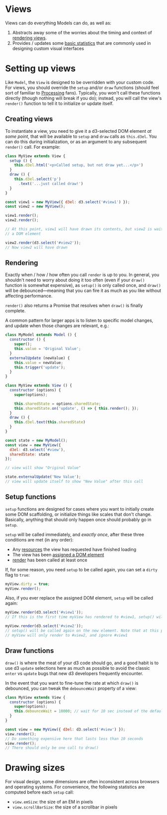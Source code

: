 Views
=====

Views can do everything Models can do, as well as:
1. Abstracts away some of the worries about the timing and context of
  [rendering views](#Rendering).
2. Provides / updates some [basic statistics](#Drawing_statistics) that are
   commonly used in designing custom visual interfaces

# Setting up views
Like `Model`, the `View` is designed to be overridden with your custom code. For
views, you should override the `setup` and/or `draw` functions (should feel sort
of familiar to [Processing](https://processing.org/) fans). Typically, you won't
call these functions directly (though nothing will break if you do); instead,
you will call the view's `render()` function to tell it to initialize or update
itself.

## Creating views

To instantiate a view, you need to give it a d3-selected DOM element *at some
point*, that will be available to `setup` and `draw` calls as `this.d3el`. You
can do this during initialization, or as an argument to any subsequent
`render()` call. For example:

```javascript
class MyView extends View {
  setup () {
    this.d3el.html('<p>Called setup, but not draw yet...</p>')
  }
  draw () {
    this.d3el.select('p')
      .text('...just called draw!')
  }
}

const view1 = new MyView({ d3el: d3.select('#view1') });
const view2 = new MyView();

view1.render();
view2.render();

// At this point, view1 will have drawn its contents, but view2 is waiting for
// a DOM element

view2.render(d3.select('#view2'));
// Now view2 will have drawn
```

## Rendering
Exactly when / how / how often you call `render` is up to you. In general, you
shouldn't need to worry about doing it too often (even if your `draw()` function
is somewhat expensive), as `setup()` is only called once, and `draw()` will be
debounced—meaning that you can fire it as much as you like without affecting
performance.

`render()` also returns a Promise that resolves when `draw()` is finally
complete.

A common pattern for larger apps is to listen to specific model changes,
and update when those changes are relevant, e.g.:

```javascript
class MyModel extends Model () {
  constructor () {
    super();
    this.value = 'Original Value';
  }
  externalUpdate (newValue) {
    this.value = newValue;
    this.trigger('update');
  }
}

class MyView extends View () {
  constructor (options) {
    super(options);

    this.sharedState = options.sharedState;
    this.sharedState.on('update', () => { this.render(); });
  }
  draw () {
    this.d3el.text(this.sharedState)
  }
}

const state = new MyModel();
const view = new MyView({
  d3el: d3.select('#view'),
  sharedState: state
});

// view will show "Original Value"

state.externalUpdate('New Value');
// view will update itself to show "New Value" after this call
```

## Setup functions
`setup` functions are designed for cases where you want to initially create some
DOM scaffolding, or initialize things like scales that don't change. Basically,
anything that should only happen once should probably go in `setup`.

`setup` will be called immediately, and *exactly once*, after these three
conditions are met (in any order):
- Any [resources](./models.md#Importing_resources) the view has requested have
  finished loading
- The view has been [assigned a DOM element](#Creating_views)
- [render](#Rendering) has been called at least once

If, for some reason, you need `setup` to be called again, you can set a `dirty`
flag to `true`:

```javascript
myView.dirty = true;
myView.render();
```

Also, if you ever replace the assigned DOM element, `setup` will be called
again:

```javascript
myView.render(d3.select('#view1'));
// If this is the first time myView has rendered to #view1, setup() will be called

myView.render(d3.select('#view2'));
// setup() will be called again on the new element. Note that at this point,
// myView will only render to #view2, and ignore #view1
```

## Draw functions
`draw()` is where the meat of your d3 code should go, and a good habit is to
use d3 `update` selections here as much as possible to avoid the classic `enter`
vs `update` bugs that new d3 developers frequently encounter.

In the event that you want to fine-tune the rate at which `draw()` is debounced,
you can tweak the `debounceWait` property of a view:

```javascript
class MyView extends View {
  constructor (options) {
    super(options);
    this.debounceWait = 10000; // wait for 10 sec instead of the default 0.1 sec
  }
}

const view = new MyView({ d3el: d3.select('#view') });
view.render();
// Do something expensive here that lasts less than 10 seconds
view.render();
// There should only be one call to draw()
```

# Drawing sizes
For visual design, some dimensions are often inconsistent across browsers and
operating systems. For convenience, the following statistics are computed before
each `setup` call:

- `view.emSize`: the size of an EM in pixels
- `view.scrollBarSize`: the size of a scrollbar in pixels
